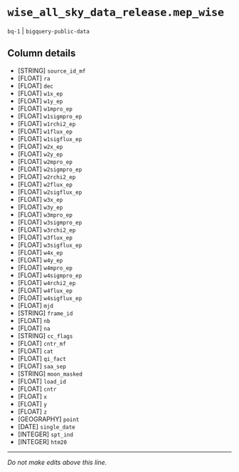 # `wise_all_sky_data_release.mep_wise`
`bq-1` | `bigquery-public-data`

## Column details
* [STRING]    `source_id_mf`
* [FLOAT]     `ra`
* [FLOAT]     `dec`
* [FLOAT]     `w1x_ep`
* [FLOAT]     `w1y_ep`
* [FLOAT]     `w1mpro_ep`
* [FLOAT]     `w1sigmpro_ep`
* [FLOAT]     `w1rchi2_ep`
* [FLOAT]     `w1flux_ep`
* [FLOAT]     `w1sigflux_ep`
* [FLOAT]     `w2x_ep`
* [FLOAT]     `w2y_ep`
* [FLOAT]     `w2mpro_ep`
* [FLOAT]     `w2sigmpro_ep`
* [FLOAT]     `w2rchi2_ep`
* [FLOAT]     `w2flux_ep`
* [FLOAT]     `w2sigflux_ep`
* [FLOAT]     `w3x_ep`
* [FLOAT]     `w3y_ep`
* [FLOAT]     `w3mpro_ep`
* [FLOAT]     `w3sigmpro_ep`
* [FLOAT]     `w3rchi2_ep`
* [FLOAT]     `w3flux_ep`
* [FLOAT]     `w3sigflux_ep`
* [FLOAT]     `w4x_ep`
* [FLOAT]     `w4y_ep`
* [FLOAT]     `w4mpro_ep`
* [FLOAT]     `w4sigmpro_ep`
* [FLOAT]     `w4rchi2_ep`
* [FLOAT]     `w4flux_ep`
* [FLOAT]     `w4sigflux_ep`
* [FLOAT]     `mjd`
* [STRING]    `frame_id`
* [FLOAT]     `nb`
* [FLOAT]     `na`
* [STRING]    `cc_flags`
* [FLOAT]     `cntr_mf`
* [FLOAT]     `cat`
* [FLOAT]     `qi_fact`
* [FLOAT]     `saa_sep`
* [STRING]    `moon_masked`
* [FLOAT]     `load_id`
* [FLOAT]     `cntr`
* [FLOAT]     `x`
* [FLOAT]     `y`
* [FLOAT]     `z`
* [GEOGRAPHY] `point`
* [DATE]      `single_date`
* [INTEGER]   `spt_ind`
* [INTEGER]   `htm20`

-------------------------------------------------------------------------------
*Do not make edits above this line.*
